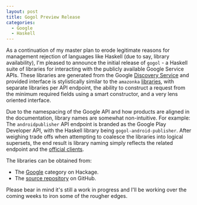 ```yaml
---
layout: post
title: Gogol Preview Release
categories:
  - Google
  - Haskell
---
```


As a continuation of my master plan to erode legitimate reasons for management rejection of
languages like Haskell (due to say, library availability),
I'm pleased to announce the initial release of `gogol` - a Haskell suite of libraries for
interacting with the publicly available Google Service APIs.
These libraries are generated from the Google [Discovery Service](https://developers.google.com/discovery/)
and provided interface is stylistically similar to the `amazonka` [libraries](http://hackage.haskell.org/packages/#cat:AWS),
with separate libraries per API endpoint, the ability to construct a request from the
minimum required fields using a smart constructor, and a very lens oriented
interface.

Due to the namespacing of the Google API and how products are aligned in the documentation,
library names are somewhat non-intuitive. For example: The `androidpublisher`
API endpoint is branded as the Google Play Developer API, with the Haskell library
being `gogol-android-publisher`.  After weighing trade offs when attempting to coalesce
the libraries into logical supersets, the end result is library naming simply reflects the
related endpoint and the [official clients](https://github.com/google/google-api-go-client).

The libraries can be obtained from:

* The [Google](http://hackage.haskell.org/packages/#cat:Google) category on Hackage.
* The [source repository](https://github.com/brendanhay/gogol) on GitHub.

Please bear in mind it's still a work in progress and I'll be working over the coming
weeks to iron some of the rougher edges.
